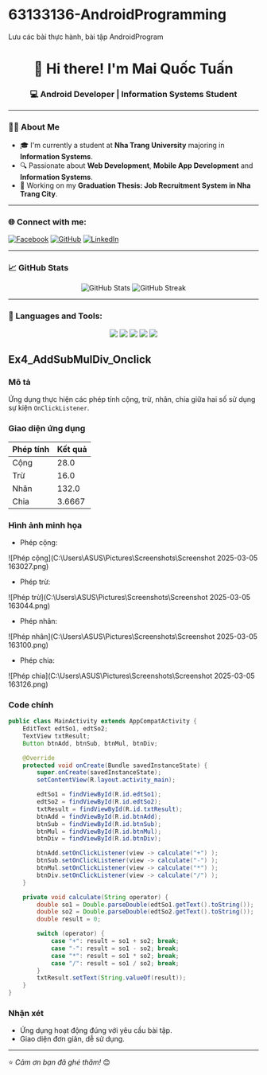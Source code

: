 # 63133136-AndroidProgramming
Lưu các bài thực hành, bài tập AndroidProgram
<h1 align="center">👋 Hi there! I'm Mai Quốc Tuấn </h1>
<h3 align="center">💻 Android Developer | Information Systems Student </h3>

---

### 🧑‍💻 About Me
- 🎓 I'm currently a student at **Nha Trang University** majoring in **Information Systems**.
- 🔍 Passionate about **Web Development**, **Mobile App Development** and **Information Systems**.
- 📌 Working on my **Graduation Thesis: Job Recruitment System in Nha Trang City**.

---

### 🌐 Connect with me:
[![Facebook](https://img.shields.io/badge/Facebook-1877F2?style=for-the-badge&logo=facebook&logoColor=white)](https://www.facebook.com/tuan.mq.5/)
[![GitHub](https://img.shields.io/badge/GitHub-171515?style=for-the-badge&logo=github&logoColor=white)](https://github.com/maiquoctuan)
[![LinkedIn](https://img.shields.io/badge/LinkedIn-0A66C2?style=for-the-badge&logo=linkedin&logoColor=white)](https://linkedin.com/in/maiquoctuan)

---

### 📈 GitHub Stats
<p align="center">
<img src="https://github-readme-stats.vercel.app/api?username=maiquoctuan&show_icons=true&theme=radical" alt="GitHub Stats"/>
<img src="https://github-readme-streak-stats.herokuapp.com/?user=maiquoctuan&theme=radical" alt="GitHub Streak"/>
</p>

---

### 💪 Languages and Tools:
<p align="center">
<img src="https://img.shields.io/badge/Java-ED8B00?style=for-the-badge&logo=java&logoColor=white"/>
<img src="https://img.shields.io/badge/Android-3DDC84?style=for-the-badge&logo=android&logoColor=white"/>
<img src="https://img.shields.io/badge/SQLite-07405E?style=for-the-badge&logo=sqlite&logoColor=white"/>
<img src="https://img.shields.io/badge/HTML5-E34F26?style=for-the-badge&logo=html5&logoColor=white"/>
<img src="https://img.shields.io/badge/CSS3-1572B6?style=for-the-badge&logo=css3&logoColor=white"/>
</p>

## Ex4_AddSubMulDiv_Onclick

### Mô tả
Ứng dụng thực hiện các phép tính cộng, trừ, nhân, chia giữa hai số sử dụng sự kiện `OnClickListener`.

### Giao diện ứng dụng

| Phép tính | Kết quả |
|-----------|---------|
| Cộng      | 28.0    |
| Trừ       | 16.0    |
| Nhân      | 132.0   |
| Chia      | 3.6667  |

### Hình ảnh minh họa

- Phép cộng:

![Phép cộng](C:\Users\ASUS\Pictures\Screenshots\Screenshot 2025-03-05 163027.png)

- Phép trừ:

![Phép trừ](C:\Users\ASUS\Pictures\Screenshots\Screenshot 2025-03-05 163044.png)

- Phép nhân:

![Phép nhân](C:\Users\ASUS\Pictures\Screenshots\Screenshot 2025-03-05 163100.png)

- Phép chia:

![Phép chia](C:\Users\ASUS\Pictures\Screenshots\Screenshot 2025-03-05 163126.png)

### Code chính

```java
public class MainActivity extends AppCompatActivity {
    EditText edtSo1, edtSo2;
    TextView txtResult;
    Button btnAdd, btnSub, btnMul, btnDiv;

    @Override
    protected void onCreate(Bundle savedInstanceState) {
        super.onCreate(savedInstanceState);
        setContentView(R.layout.activity_main);

        edtSo1 = findViewById(R.id.edtSo1);
        edtSo2 = findViewById(R.id.edtSo2);
        txtResult = findViewById(R.id.txtResult);
        btnAdd = findViewById(R.id.btnAdd);
        btnSub = findViewById(R.id.btnSub);
        btnMul = findViewById(R.id.btnMul);
        btnDiv = findViewById(R.id.btnDiv);

        btnAdd.setOnClickListener(view -> calculate("+") );
        btnSub.setOnClickListener(view -> calculate("-") );
        btnMul.setOnClickListener(view -> calculate("*") );
        btnDiv.setOnClickListener(view -> calculate("/") );
    }

    private void calculate(String operator) {
        double so1 = Double.parseDouble(edtSo1.getText().toString());
        double so2 = Double.parseDouble(edtSo2.getText().toString());
        double result = 0;

        switch (operator) {
            case "+": result = so1 + so2; break;
            case "-": result = so1 - so2; break;
            case "*": result = so1 * so2; break;
            case "/": result = so1 / so2; break;
        }
        txtResult.setText(String.valueOf(result));
    }
}
```

### Nhận xét
- Ứng dụng hoạt động đúng với yêu cầu bài tập.
- Giao diện đơn giản, dễ sử dụng.
---

⭐️ *Cảm ơn bạn đã ghé thăm!* 😊
